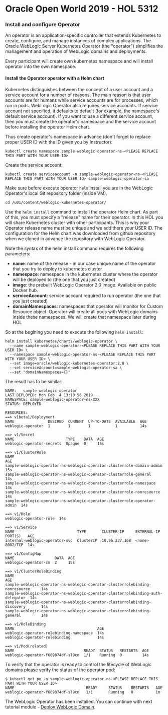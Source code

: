 # Oracle Open World 2019 - HOL 5312 #

### Install and configure Operator  ###

An operator is an application-specific controller that extends Kubernetes to create, configure, and manage instances of complex applications. The Oracle WebLogic Server Kubernetes Operator (the "operator") simplifies the management and operation of WebLogic domains and deployments.

Every participant will create own kubernetes namespace and will install operator into the own namespace.

#### Install the Operator operator with a Helm chart ####

Kubernetes distinguishes between the concept of a user account and a service account for a number of reasons. The main reason is that user accounts are for humans while service accounts are for processes, which run in pods. WebLogic Operator also requires service accounts.  If service account not specified, it defaults to default (for example, the namespace's default service account). If you want to use a different service account, then you must create the operator's namespace and the service account before installing the operator Helm chart.

Thus create operator's namespace in advance (don't forget to replace proper USER ID with the ID given you by Instructor):

    kubectl create namespace sample-weblogic-operator-ns-<PLEASE REPLACE THIS PART WITH YOUR USER ID>

Create the service account:

    kubectl create serviceaccount -n sample-weblogic-operator-ns-<PLEASE REPLACE THIS PART WITH YOUR USER ID> sample-weblogic-operator-sa

Make sure before execute operator `helm` install you are in the WebLogic Operator's local Git repository folder (inside VM).

    cd /u01/content/weblogic-kubernetes-operator/

Use the `helm install` command to install the operator Helm chart. As part of this, you must specify a "release" name for their operator. In this HOL you will share Kubernetes cluster with other participants. This is why your Operator release name must be unique and we add there your USER ID. The configuration for the Helm chart was downloaded from github repository when we cloned in advance the repository with WebLogic Operator.

Note the syntax of the helm install command requires the following parameters:

- **name**: name of the release - in our case unique name of the operator that you try to deploy to kubernetes cluster
- **namespace**: namespace in the kubernetes cluster where the operator will be deployed to (the one that you just created)
- **image**: the prebuilt WebLogic Operator 2.0 image. Available on public Docker hub.
- **serviceAccount**: service account required to run operator (the one that you just created)
- **domainNamespaces**: namespaces that operator will monitor for Custom Resource object. Operator will create all pods with WebLogic domains inside these namespaces. We will create that namespace later during HOL

So at the begining you need to execute the following `helm install`:
```
helm install kubernetes/charts/weblogic-operator \
  --name sample-weblogic-operator-<PLEASE REPLACE THIS PART WITH YOUR USER ID> \
  --namespace sample-weblogic-operator-ns-<PLEASE REPLACE THIS PART WITH YOUR USER ID> \
  --set image=oracle/weblogic-kubernetes-operator:2.0 \
  --set serviceAccount=sample-weblogic-operator-sa \
  --set "domainNamespaces={}"
```
The result has to be similar:
```
NAME:   sample-weblogic-operator
LAST DEPLOYED: Mon Feb  4 13:10:56 2019
NAMESPACE: sample-weblogic-operator-ns-XXX
STATUS: DEPLOYED

RESOURCES:
==> v1beta1/Deployment
NAME               DESIRED  CURRENT  UP-TO-DATE  AVAILABLE  AGE
weblogic-operator  1        1        1           1          14s

==> v1/Secret
NAME                       TYPE    DATA  AGE
weblogic-operator-secrets  Opaque  0     15s

==> v1/ClusterRole
NAME                                                                      AGE
sample-weblogic-operator-ns-weblogic-operator-clusterrole-domain-admin    15s
sample-weblogic-operator-ns-weblogic-operator-clusterrole-general         14s
sample-weblogic-operator-ns-weblogic-operator-clusterrole-namespace       14s
sample-weblogic-operator-ns-weblogic-operator-clusterrole-nonresource     14s
sample-weblogic-operator-ns-weblogic-operator-clusterrole-operator-admin  14s

==> v1/Role
weblogic-operator-role  14s

==> v1/Service
NAME                            TYPE       CLUSTER-IP     EXTERNAL-IP  PORT(S)   AGE
internal-weblogic-operator-svc  ClusterIP  10.96.237.168  <none>       8082/TCP  14s

==> v1/ConfigMap
NAME                  DATA  AGE
weblogic-operator-cm  2     15s

==> v1/ClusterRoleBinding
NAME                                                                             AGE
sample-weblogic-operator-ns-weblogic-operator-clusterrolebinding-nonresource     14s
sample-weblogic-operator-ns-weblogic-operator-clusterrolebinding-auth-delegator  14s
sample-weblogic-operator-ns-weblogic-operator-clusterrolebinding-discovery       14s
sample-weblogic-operator-ns-weblogic-operator-clusterrolebinding-general         14s

==> v1/RoleBinding
NAME                                     AGE
weblogic-operator-rolebinding-namespace  14s
weblogic-operator-rolebinding            14s

==> v1/Pod(related)
NAME                               READY  STATUS   RESTARTS  AGE
weblogic-operator-f669874df-sl9cn  1/1    Running  0         14s
```

To verify that the operator is ready to control the lifecycle of WebLogic domains please verify the status of the operator pod:
```
$ kubectl get po -n sample-weblogic-operator-ns-<PLEASE REPLACE THIS PART WITH YOUR USER ID>
NAME                                READY     STATUS    RESTARTS   AGE
weblogic-operator-f669874df-sl9cn   1/1       Running   0          1m
```


The WebLogic Operator has been installed. You can continue with next tutorial module - [Deploy WebLogic Domain](deploy.weblogic_oow.md).
